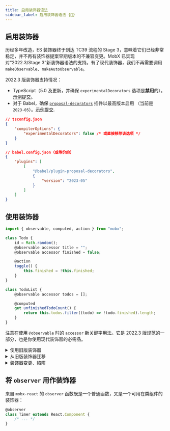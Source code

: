 ```yaml
---
title: 启用装饰器语法
sidebar_label: 启用装饰器语法 {🚀}
---
```


<script async type="text/javascript" src="//cdn.carbonads.com/carbon.js?serve=CEBD4KQ7&placement=mobxjsorg" id="_carbonads_js"></script>

## 启用装饰器

历经多年改造，ES 装饰器终于到达 TC39 流程的 Stage 3，意味着它们已经非常稳定，并不再有装饰器提案早期版本的不兼容变更。MobX 已实现对“2022.3/Stage 3”新装饰器语法的支持。有了现代装饰器，我们不再需要调用 `makeObservable`、`makeAutoObservable`。

2022.3 版装饰器支持情况：

-   TypeScript（5.0 及更新，并确保 `experimentalDecorators` 选项是**禁用**的）。[示例提交][1]。
-   对于 Babel，确保 [`proposal-decorators`][2] 插件以最高版本启用 （当前是 `2023-05`）。[示例提交][3].

```json
// tsconfig.json
{
    "compilerOptions": {
        "experimentalDecorators": false /* 或直接移除该选项 */
    }
}

// babel.config.json（或等价的）
{
    "plugins": [
        [
            "@babel/plugin-proposal-decorators",
            {
                "version": "2023-05"
            }
        ]
    ]
}
```

## 使用装饰器

```javascript
import { observable, computed, action } from "mobx";

class Todo {
    id = Math.random();
    @observable accessor title = "";
    @observable accessor finished = false;

    @action
    toggle() {
        this.finished = !this.finished;
    }
}

class TodoList {
    @observable accessor todos = [];

    @computed
    get unfinishedTodoCount() {
        return this.todos.filter((todo) => !todo.finished).length;
    }
}
```

注意在使用 `@observable` 时的 `accessor` 新关键字用法。它是 2022.3 版规范的一部分，也是你使用现代装饰器的必需品。

<details>
<summary>使用旧版装饰器</summary>

我们不推荐代码库使用 TypeScript / Babel 旧版装饰器，因为它们永远不会成为语言的正式部分，但你仍可使用它们。它确实需要特定的转译设置：

MobX 6 之前的版本鼓励使用旧版装饰器，并将事物标记为 `observable`、`computed` 和 `action`。虽然 MobX 6 建议不要使用这些装饰器（而是使用现代装饰器或 [`makeObservable`、`makeAutoObservable`][4]），但它在当前大版本依然可用。对旧版装饰器的支持将在 MobX 7 被移除。

```javascript
import { makeObservable, observable, computed, action } from "mobx";

class Todo {
    id = Math.random();
    @observable title = "";
    @observable finished = false;

    constructor() {
        makeObservable(this);
    }

    @action
    toggle() {
        this.finished = !this.finished;
    }
}

class TodoList {
    @observable todos = [];

    @computed
    get unfinishedTodoCount() {
        return this.todos.filter(todo => !todo.finished).length;
    }

    constructor() {
        makeObservable(this);
    }
}
```

</details>

<details>
<summary>从旧版装饰器迁移</summary>

从旧版装饰器迁移到现代装饰器，需执行以下步骤:

1.  从你的 TypeScript 配置（或 Babel 等价配置）中禁用或删除 `experimentalDecorators` 选项
2.  从使用装饰器的类的构造函数中移除所有 `makeObservable(this)` 调用
3.  将 `@observable`（及其变体）的所有实例替换为 `@observable accessor`
</details>

<details>
<summary>装饰器变更、陷阱</summary>

MobX 2022.3 装饰器与 MobX 5 的非常相似，所以大多数用法是相同的，但是有一些陷阱：

-   `@observable accessor` 装饰器是 _不可_ 枚举的。`accessor` 没有一个与过去直接等价的事物 —— 它们是一个语言中的新概念。我们使它们成为不可枚举、非自有属性，以便更好地遵循 ES 语言的精神和 `accessor` 的含义。可枚举性的主要案例似乎是围绕序列化和剩余解构的。
    -   关于序列化，隐式序列化所有属性在 OOP 世界中可能并不理想，因此这似乎不是一个重大问题（考虑实现 `toJSON` 或使用 `serializer` 作为可能的替代方案）
    -   至于解决剩余解构，这在 MobX 中是一个反模式 —— 这么做会（非预期地）触及所有可观察数据并让观察者过度反应。
-   _如果_ `makeObservable()` 被启用，`@action some_field = () => {}` 曾是并仍是可用的。然而，`@action accessor some_field = () => {}` 从不可用。
</details>

## 将 `observer` 用作装饰器

来自 `mobx-react` 的 `observer` 函数既是一个普通函数，又是一个可用在类组件的装饰器：

```javascript
@observer
class Timer extends React.Component {
    /* ... */
}
```

[1]: https://github.com/mweststrate/currencies-demo/commit/acb9ac8c148e8beef88042c847bb395131e85d60
[2]: https://babeljs.io/docs/babel-plugin-proposal-decorators
[3]: https://github.com/mweststrate/currencies-demo/commit/4999d2228208f3e1e10bc00a272046eaefde8585
[4]: observable-state
